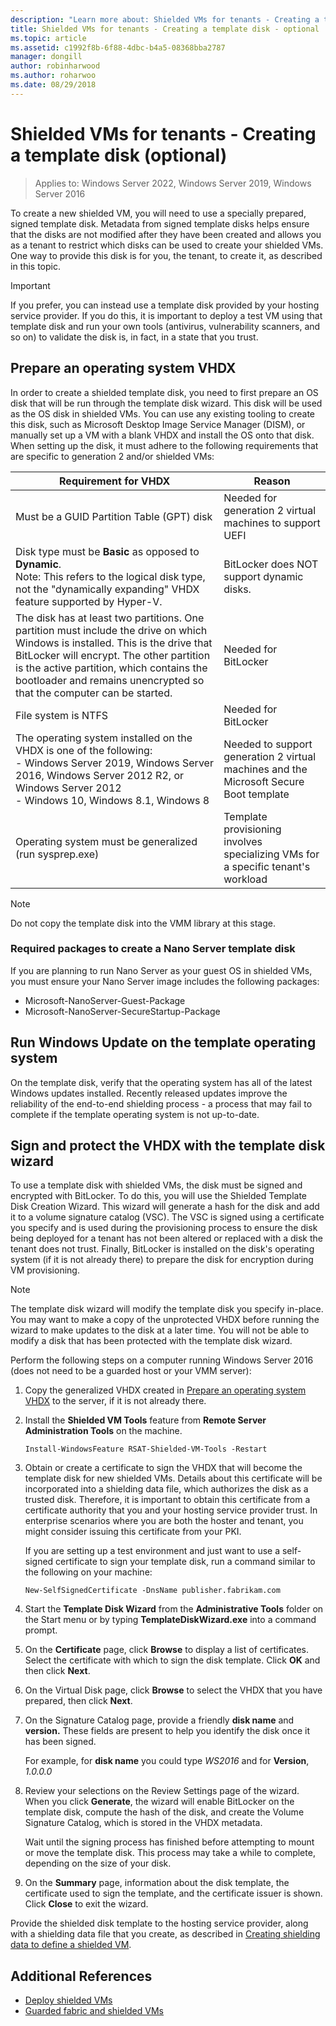 ```yaml
---
description: "Learn more about: Shielded VMs for tenants - Creating a template disk (optional)"
title: Shielded VMs for tenants - Creating a template disk - optional
ms.topic: article
ms.assetid: c1992f8b-6f88-4dbc-b4a5-08368bba2787
manager: dongill
author: robinharwood
ms.author: roharwoo
ms.date: 08/29/2018
---
```


# Shielded VMs for tenants - Creating a template disk (optional)

>Applies to: Windows Server 2022, Windows Server 2019, Windows Server 2016

To create a new shielded VM, you will need to use a specially prepared, signed template disk. Metadata from signed template disks helps ensure that the disks are not modified after they have been created and allows you as a tenant to restrict which disks can be used to create your shielded VMs. One way to provide this disk is for you, the tenant, to create it, as described in this topic.

> [!IMPORTANT]
> If you prefer, you can instead use a template disk provided by your hosting service provider. If you do this, it is important to deploy a test VM using that template disk and run your own tools (antivirus, vulnerability scanners, and so on) to validate the disk is, in fact, in a state that you trust.

## Prepare an operating system VHDX

In order to create a shielded template disk, you need to first prepare an OS disk that will be run through the template disk wizard. This disk will be used as the OS disk in shielded VMs. You can use any existing tooling to create this disk, such as Microsoft Desktop Image Service Manager (DISM), or manually set up a VM with a blank VHDX and install the OS onto that disk. When setting up the disk, it must adhere to the following requirements that are specific to generation 2 and/or shielded VMs:

| Requirement for VHDX | Reason |
|-----------|----|
|Must be a GUID Partition Table (GPT) disk | Needed for generation 2 virtual machines to support UEFI|
|Disk type must be **Basic** as opposed to **Dynamic**. <br>Note: This refers to the logical disk type, not the "dynamically expanding" VHDX feature supported by Hyper-V. | BitLocker does NOT support dynamic disks.|
|The disk has at least two partitions. One partition must include the drive on which Windows is installed. This is the drive that BitLocker will encrypt. The other partition is the active partition, which contains the bootloader and remains unencrypted so that the computer can be started.|Needed for BitLocker|
|File system is NTFS | Needed for BitLocker|
|The operating system installed on the VHDX is one of the following:<br>- Windows Server 2019, Windows Server 2016, Windows Server 2012 R2, or Windows Server 2012 <br>- Windows 10, Windows 8.1, Windows 8| Needed to support generation 2 virtual machines and the Microsoft Secure Boot template|
|Operating system must be generalized (run sysprep.exe) | Template provisioning involves specializing VMs for a specific tenant's workload|

> [!NOTE]
> Do not copy the template disk into the VMM library at this stage.

### Required packages to create a Nano Server template disk

If you are planning to run Nano Server as your guest OS in shielded VMs, you must ensure your Nano Server image includes the following packages:

- Microsoft-NanoServer-Guest-Package
- Microsoft-NanoServer-SecureStartup-Package

## Run Windows Update on the template operating system

On the template disk, verify that the operating system has all of the latest Windows updates installed. Recently released updates improve the reliability of the end-to-end shielding process - a process that may fail to complete if the template operating system is not up-to-date.

## Sign and protect the VHDX with the template disk wizard

To use a template disk with shielded VMs, the disk must be signed and encrypted with BitLocker. To do this, you will use the Shielded Template Disk Creation Wizard. This wizard will generate a hash for the disk and add it to a volume signature catalog (VSC). The VSC is signed using a certificate you specify and is used during the provisioning process to ensure the disk being deployed for a tenant has not been altered or replaced with a disk the tenant does not trust. Finally, BitLocker is installed on the disk's operating system (if it is not already there) to prepare the disk for encryption during VM provisioning.

> [!NOTE]
> The template disk wizard will modify the template disk you specify in-place. You may want to make a copy of the unprotected VHDX before running the wizard to make updates to the disk at a later time. You will not be able to modify a disk that has been protected with the template disk wizard.

Perform the following steps on a computer running Windows Server 2016 (does not need to be a guarded host or your VMM server):

1. Copy the generalized VHDX created in [Prepare an operating system VHDX](#prepare-an-operating-system-vhdx) to the server, if it is not already there.

2. Install the **Shielded VM Tools** feature from **Remote Server Administration Tools** on the machine.

    ```
    Install-WindowsFeature RSAT-Shielded-VM-Tools -Restart
    ```

3. Obtain or create a certificate to sign the VHDX that will become the template disk for new shielded VMs. Details about this certificate will be incorporated into a shielding data file, which authorizes the disk as a trusted disk. Therefore, it is important to obtain this certificate from a certificate authority that you and your hosting service provider trust. In enterprise scenarios where you are both the hoster and tenant, you might consider issuing this certificate from your PKI.

    If you are setting up a test environment and just want to use a self-signed certificate to sign your template disk, run a command similar to the following on your machine:

    ```
    New-SelfSignedCertificate -DnsName publisher.fabrikam.com
    ```

4. Start the **Template Disk Wizard** from the **Administrative Tools** folder on the Start menu or by typing **TemplateDiskWizard.exe** into a command prompt.

5. On the **Certificate** page, click **Browse** to display a list of certificates. Select the certificate with which to sign the disk template. Click **OK** and then click **Next**.

6. On the Virtual Disk page, click **Browse** to select the VHDX that you have prepared, then click **Next**.

7. On the Signature Catalog page, provide a friendly **disk name** and **version.** These fields are present to help you identify the disk once it has been signed.

    For example, for **disk name** you could type _WS2016_ and for **Version**, _1.0.0.0_

8. Review your selections on the Review Settings page of the wizard. When you click **Generate**, the wizard will enable BitLocker on the template disk, compute the hash of the disk, and create the Volume Signature Catalog, which is stored in the VHDX metadata.

    Wait until the signing process has finished before attempting to mount or move the template disk. This process may take a while to complete, depending on the size of your disk.

9. On the **Summary** page, information about the disk template, the certificate used to sign the template, and the certificate issuer is shown. Click **Close** to exit the wizard.


Provide the shielded disk template to the hosting service provider, along with a shielding data file that you create, as described in [Creating shielding data to define a shielded VM](guarded-fabric-tenant-creates-shielding-data.md).

## Additional References

- [Deploy shielded VMs](guarded-fabric-configuration-scenarios-for-shielded-vms-overview.md)
- [Guarded fabric and shielded VMs](guarded-fabric-and-shielded-vms-top-node.md)
